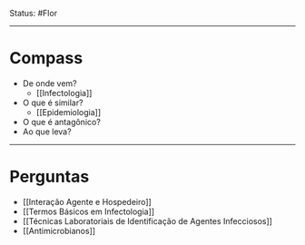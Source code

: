 Status: #Flor 

---
# Compass
- De onde vem?
	- [[Infectologia]]
- O que é similar?
	- [[Epidemiologia]]
- O que é antagônico?
- Ao que leva?

----
# Perguntas
- [[Interação Agente e Hospedeiro]]
- [[Termos Básicos em Infectologia]]
- [[Técnicas Laboratoriais de Identificação de Agentes Infecciosos]]
- [[Antimicrobianos]]